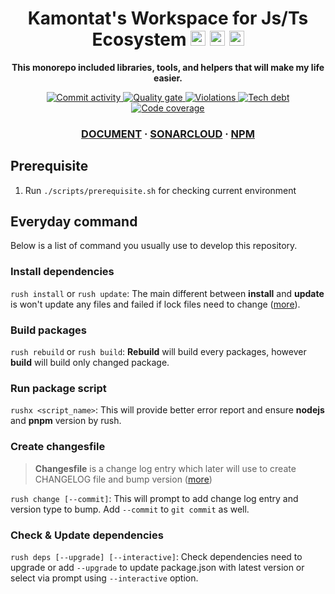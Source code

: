 <!-- Title section -->
<h1 align="center">
  Kamontat's Workspace for Js/Ts Ecosystem

  <img src="https://simpleicons.org/icons/javascript.svg" width="24px">
  <img src="https://simpleicons.org/icons/typescript.svg" width="24px">
  <img src="https://simpleicons.org/icons/nodedotjs.svg" width="24px">
</h1>

<!-- Description section -->
<p align="center">
  <strong>This monorepo included libraries, tools, and helpers that will make my life easier.</strong>
</p>

<!-- Badge setup -->
<p align="center">
  <a href="https://github.com/kc-workspace/kcws-js">
    <img src="https://img.shields.io/github/commit-activity/m/kc-workspace/kcws-js?style=flat-square" alt="Commit activity" />
  </a>
  <a href="https://sonarcloud.io/project/overview?id=kc-workspace_kcws-js">
    <img src="https://img.shields.io/sonar/quality_gate/kc-workspace_kcws-js/main?server=https%3A%2F%2Fsonarcloud.io&style=flat-square" alt="Quality gate" />
  </a>
  <a href="https://sonarcloud.io/project/issues?resolved=false&id=kc-workspace_kcws-js">
    <img src="https://img.shields.io/sonar/violations/kc-workspace_kcws-js/main?format=long&server=https%3A%2F%2Fsonarcloud.io&style=flat-square" alt="Violations" />
  </a>
  <a href="https://sonarcloud.io/project/overview?id=kc-workspace_kcws-js">
    <img src="https://img.shields.io/sonar/tech_debt/kc-workspace_kcws-js/main?server=https%3A%2F%2Fsonarcloud.io&style=flat-square" alt="Tech debt" />
  </a>
  <a href="https://sonarcloud.io/component_measures?metric=Coverage&view=list&id=kc-workspace_kcws-js">
    <img src="https://img.shields.io/sonar/coverage/kc-workspace_kcws-js/main?server=https%3A%2F%2Fsonarcloud.io&style=flat-square" alt="Code coverage" />
  </a>
</p>

<!-- External section -->
<h3 align="center">
  <a href="https://js.kcws.kamontat.net">DOCUMENT</a>
  <span> · </span>
  <a href="https://sonarcloud.io/project/overview?id=kc-workspace_kcws-js">SONARCLOUD</a>
  <span> · </span>
  <a href="https://www.npmjs.com/org/kcws">NPM</a>
</h3>

<!-- External section -->
<!-- <h3 align="center">
  <a href="docs/cicd.md">CI/CD</a>
  <span> · </span>
  <a href="docs/website.md">Website</a>
  <span> · </span>
  <a href="docs/quality.md">Quality</a>
  <span> · </span>
  <a href="docs/technology.md">Technology</a>
  <span> · </span>
  <a href="docs/known_issues.md">Known Issues</a>
  <span> · </span>
  <a href="docs/abtesting.md">AB Testing</a>
</h3> -->

## Prerequisite

1. Run `./scripts/prerequisite.sh` for checking current environment

## Everyday command

Below is a list of command you usually use to develop this repository.

### Install dependencies

`rush install` or `rush update`: The main different between **install** and **update** is won't update any files 
and failed if lock files need to change ([more][everyday-commands-rush-update]).

### Build packages

`rush rebuild` or `rush build`: **Rebuild** will build every packages, 
however **build** will build only changed package.

### Run package script

`rushx <script_name>`: This will provide better error report and 
ensure **nodejs** and **pnpm** version by rush.

### Create changesfile

> **Changesfile** is a change log entry which later will use to create CHANGELOG file and bump version ([more][everyday-commands-rush-change])

`rush change [--commit]`: This will prompt to add change log entry and version type to bump. Add `--commit` to `git commit` as well.

### Check & Update dependencies

`rush deps [--upgrade] [--interactive]`: Check dependencies need to upgrade
or add `--upgrade` to update package.json with latest version or select via prompt using `--interactive` option.

[everyday-commands-rush-update]: https://rushjs.io/pages/developer/everyday_commands/#rush-update
[everyday-commands-rush-change]: https://rushjs.io/pages/developer/everyday_commands/#rush-change
[npm-check-updates-github]: https://github.com/raineorshine/npm-check-updates
